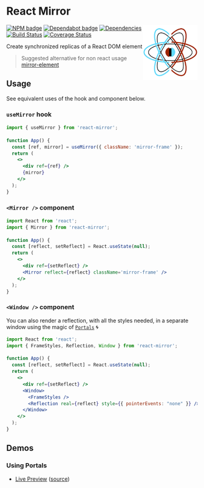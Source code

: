 # React Mirror

<span><img alt="⚛️" align="right" width="144" height="144" src="https://github.com/iamogbz/react-mirror/raw/main/assets/logo.png"/></span>

[![NPM badge](https://img.shields.io/npm/v/react-mirror)](https://www.npmjs.com/package/react-mirror)
[![Dependabot badge](https://badgen.net/github/dependabot/iamogbz/react-mirror/?icon=dependabot)](https://app.dependabot.com)
[![Dependencies](https://img.shields.io/librariesio/github/iamogbz/react-mirror)](https://libraries.io/github/iamogbz/react-mirror)
[![Build Status](https://github.com/iamogbz/react-mirror/workflows/Build/badge.svg)](https://github.com/iamogbz/react-mirror/actions)
[![Coverage Status](https://coveralls.io/repos/github/iamogbz/react-mirror/badge.svg?branch=refs/heads/main)](https://coveralls.io/github/iamogbz/react-mirror)

Create synchronized replicas of a React DOM element

> Suggested alternative for non react usage [mirror-element](https://github.com/iamogbz/oh-my-wcs/blob/main/components/el-mirror.md)

## Usage

See equivalent uses of the hook and component below.

### `useMirror` hook

```jsx
import { useMirror } from 'react-mirror';

function App() {
  const [ref, mirror] = useMirror({ className: 'mirror-frame' });
  return (
    <>
      <div ref={ref} />
      {mirror}
    </>
  );
}
```

### `<Mirror />` component

```jsx
import React from 'react';
import { Mirror } from 'react-mirror';

function App() {
  const [reflect, setReflect] = React.useState(null);
  return (
    <>
      <div ref={setReflect} />
      <Mirror reflect={reflect} className='mirror-frame' />
    </>
  );
}
```

### `<Window />` component

You can also render a reflection, with all the styles needed, in a separate window using the magic of [`Portals`](https://reactjs.org/docs/portals.html) 🌀

```jsx
import React from 'react';
import { FrameStyles, Reflection, Window } from 'react-mirror';

function App() {
  const [reflect, setReflect] = React.useState(null);
  return (
    <>
      <div ref={setReflect} />
      <Window>
        <FrameStyles />
        <Reflection real={reflect} style={{ pointerEvents: "none" }} />
      </Window>
    </>
  );
}
```

## Demos

### Using Portals

- [Live Preview](https://ogbizi.com/react-mirror/) ([source](demo))
